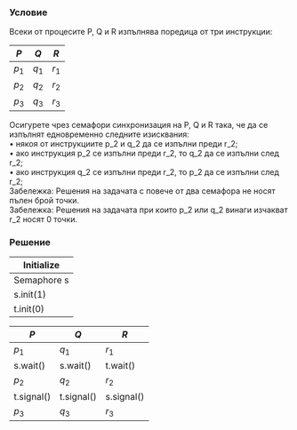 ### Условие
Всеки от процесите P, Q и R изпълнява поредица от три инструкции:

|  $P$  |  $Q$  |  $R$  |
|-------|-------|-------|
| $p_1$ | $q_1$ | $r_1$ |
| $p_2$ | $q_2$ | $r_2$ |
| $p_3$ | $q_3$ | $r_3$ |

Осигурете чрез семафори синхронизация на P, Q и R така, че да се изпълнят едновременно следните
изисквания: </br>
• някоя от инструкциите p_2 и q_2 да се изпълни преди r_2;  </br>
• ако инструкция p_2 се изпълни преди r_2, то q_2 да се изпълни след r_2; </br>
• ако инструкция q_2 се изпълни преди r_2, то p_2 да се изпълни след r_2;  </br>
Забележка: Решения на задачата с повече от два семафора не носят пълен брой точки.  </br>
Забележка: Решения на задачата при които p_2 или q_2 винаги изчакват r_2 носят 0 точки.  </br>

### Решение

| Initialize  |
|-------------|
| Semaphore s |
| s.init(1)   |
| t.init(0)   |

| $P$        | $Q$        | $R$        |
|------------|------------|------------|
| $p_1$      | $q_1$      | $r_1$      |
| s.wait()   | s.wait()   | t.wait()   |
| $p_2$      | $q_2$      | $r_2$      | 
| t.signal() | t.signal() | s.signal() |
| $p_3$      | $q_3$      | $r_3$      | 
